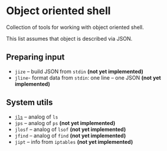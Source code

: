 Object oriented shell
=====================

Collection of tools for working with object oriented shell.

This list assumes that object is described via JSON.

Preparing input
---------------

- ``jize`` – build JSON from ``stdin`` **(not yet implemented)**
- ``jline``- format data from ``stdin``: one line – one JSON **(not yet implemented)**

System utils
-------------

- [``jls``](https://github.com/max-voloshin/jls]) – analog of ``ls``
- ``jps`` – analog of ``ps`` **(not yet implemented)**
- ``jlosf`` – analog of ``lsof`` **(not yet implemented)**
- ``jfind`` – analog of ``find`` **(not yet implemented)**
- ``jipt`` – info from ``iptables`` **(not yet implemented)**
